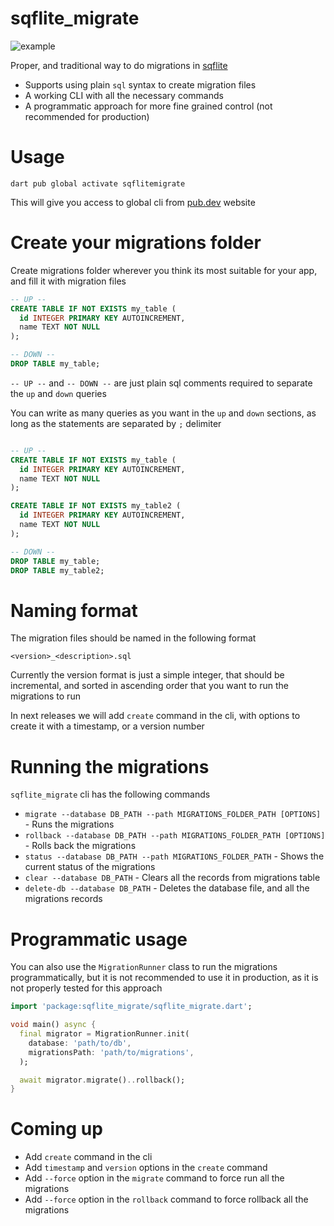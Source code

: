 # sqflite_migrate

![example](./docs/readme_example.gif)

Proper, and traditional way to do migrations in [sqflite](https://pub.dev/packages/sqflite_common_ffi)

- Supports using plain `sql` syntax to create migration files
- A working CLI with all the necessary commands
- A programmatic approach for more fine grained control (not recommended for production)

# Usage

`dart pub global activate sqflitemigrate`

This will give you access to global cli from [pub.dev](pub.dev) website

# Create your migrations folder

Create migrations folder wherever you think its most suitable for your app, and fill it with migration
files

```sql
-- UP --
CREATE TABLE IF NOT EXISTS my_table (
  id INTEGER PRIMARY KEY AUTOINCREMENT,
  name TEXT NOT NULL
);

-- DOWN --
DROP TABLE my_table;
```

`-- UP --` and `-- DOWN --` are just plain sql comments required to separate the `up` and `down` queries

You can write as many queries as you want in the `up` and `down` sections, as long as the statements are separated by `;` delimiter

```sql

-- UP --
CREATE TABLE IF NOT EXISTS my_table (
  id INTEGER PRIMARY KEY AUTOINCREMENT,
  name TEXT NOT NULL
);

CREATE TABLE IF NOT EXISTS my_table2 (
  id INTEGER PRIMARY KEY AUTOINCREMENT,
  name TEXT NOT NULL
);

-- DOWN --
DROP TABLE my_table;
DROP TABLE my_table2;
```

# Naming format

The migration files should be named in the following format

`<version>_<description>.sql`

Currently the version format is just a simple integer, that should be incremental, and sorted in ascending order that you want to run the migrations to run

In next releases we will add `create` command in the cli, with options to create it with a timestamp, or a version number

# Running the migrations

`sqflite_migrate` cli has the following commands

- `migrate --database DB_PATH --path MIGRATIONS_FOLDER_PATH [OPTIONS]` - Runs the migrations
- `rollback --database DB_PATH --path MIGRATIONS_FOLDER_PATH [OPTIONS]` - Rolls back the migrations
- `status --database DB_PATH --path MIGRATIONS_FOLDER_PATH` - Shows the current status of the migrations
- `clear --database DB_PATH` - Clears all the records from migrations table
- `delete-db --database DB_PATH` - Deletes the database file, and all the migrations records

# Programmatic usage

You can also use the `MigrationRunner` class to run the migrations programmatically, but it is not recommended to use it in production, as it is not properly tested for this approach

```dart
import 'package:sqflite_migrate/sqflite_migrate.dart';

void main() async {
  final migrator = MigrationRunner.init(
    database: 'path/to/db',
    migrationsPath: 'path/to/migrations',
  );

  await migrator.migrate()..rollback();
}
```

# Coming up

- Add `create` command in the cli
- Add `timestamp` and `version` options in the `create` command
- Add `--force` option in the `migrate` command to force run all the migrations
- Add `--force` option in the `rollback` command to force rollback all the migrations
